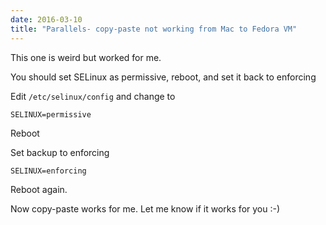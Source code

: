 ```yaml
---
date: 2016-03-10
title: "Parallels- copy-paste not working from Mac to Fedora VM"
---
```


This one is weird but worked for me.

You should set SELinux as permissive, reboot, and set it back to enforcing

Edit `/etc/selinux/config` and change to

	SELINUX=permissive
	
Reboot

Set backup to enforcing

	SELINUX=enforcing
	
Reboot again.

Now copy-paste works for me. Let me know if it works for you :-)

